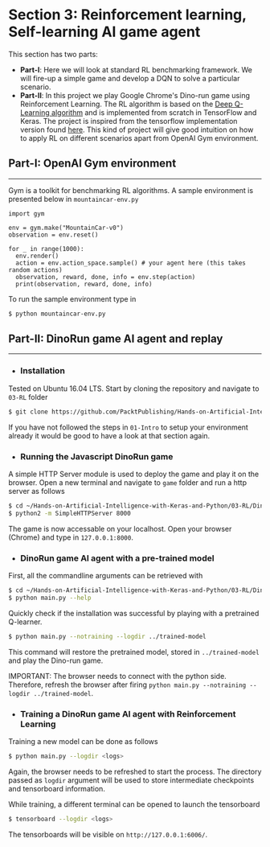 # Section 3: Reinforcement learning, Self-learning AI game agent

This section has two parts: 
* **Part-I**: Here we will look at standard RL benchmarking framework. We will fire-up a simple game and develop a DQN to solve a particular scenario.
* **Part-II**: In this project we play Google Chrome's Dino-run game using Reinforcement Learning. The RL algorithm is based on the [Deep Q-Learning algorithm](https://www.cs.toronto.edu/~vmnih/docs/dqn.pdf) and is implemented from scratch in TensorFlow and Keras. The project is inspired from the tensorflow implementation version found [here](https://vdutor.github.io/blog/2018/05/07/TF-rex.html). This kind of project will give good intuition on how to apply RL on different scenarios apart from OpenAI Gym environment.

## **Part-I: OpenAI Gym environment**
---

Gym is a toolkit for benchmarking RL algorithms. A sample environment is presented below in `mountaincar-env.py`

```
import gym 

env = gym.make("MountainCar-v0") 
observation = env.reset() 

for _ in range(1000): 
  env.render()
  action = env.action_space.sample() # your agent here (this takes random actions)
  observation, reward, done, info = env.step(action)
  print(observation, reward, done, info)
```

To run the sample environment type in

```sh
$ python mountaincar-env.py
```

## **Part-II: DinoRun game AI agent and replay**
---

 * ### Installation

Tested on Ubuntu 16.04 LTS. Start by cloning the repository and navigate to `03-RL` folder
```sh
$ git clone https://github.com/PacktPublishing/Hands-on-Artificial-Intelligence-with-Keras-and-Python.git
```

If you have not followed the steps in `01-Intro` to setup your environment already it would be good to have a look at that section again.


 * ### Running the Javascript DinoRun game

A simple HTTP Server module is used to deploy the game and play it on the browser. Open a new terminal and navigate to `game` folder and run a http server as follows
```sh
$ cd ~/Hands-on-Artificial-Intelligence-with-Keras-and-Python/03-RL/DinoRunGame/game/
$ python2 -m SimpleHTTPServer 8000
```
The game is now accessable on your localhost. Open your browser (Chrome) and type in `127.0.0.1:8000`.


 * ### DinoRun game AI agent with a pre-trained model

First, all the commandline arguments can be retrieved with
```sh
$ cd ~/Hands-on-Artificial-Intelligence-with-Keras-and-Python/03-RL/DinoRunGame/rl-agent
$ python main.py --help
```
Quickly check if the installation was successful by playing with a pretrained Q-learner.
```sh
$ python main.py --notraining --logdir ../trained-model
```
This command will restore the pretrained model, stored in `../trained-model` and play the Dino-run game.

IMPORTANT: The browser needs to connect with the python side. Therefore, refresh the browser after firing `python main.py --notraining --logdir ../trained-model`.


 * ### Training a DinoRun game AI agent with Reinforcement Learning

Training a new model can be done as follows
```sh
$ python main.py --logdir <logs>
```
Again, the browser needs to be refreshed to start the process. The directory passed as `logdir` argument will be used to store intermediate checkpoints and tensorboard information.

While training, a different terminal can be opened to launch the tensorboard
```sh
$ tensorboard --logdir <logs>
```
The tensorboards will be visible on `http://127.0.0.1:6006/`.

